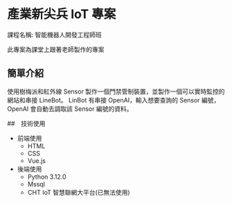 # 產業新尖兵 IoT 專案

課程名稱: 智能機器人開發工程師班

此專案為課堂上跟著老師製作的專案

## 簡單介紹

使用樹梅派和紅外線 Sensor 製作一個門禁管制裝置，並製作一個可以實時監控的網站和串接 LineBot。
LinBot 有串接 OpenAI，輸入想要查詢的 Sensor 編號，OpenAI 會自動去調取該 Sensor 編號的資料。

##　技術使用

- 前端使用
  - HTML
  - CSS
  - Vue.js
- 後端使用
  - Python 3.12.0
  - Mssql
  - CHT IoT 智慧聯網大平台(已無法使用)
